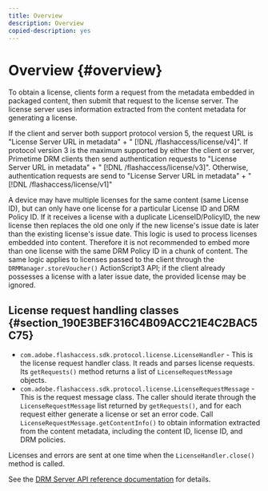 ```yaml
---
title: Overview
description: Overview
copied-description: yes
---
```


# Overview {#overview}

To obtain a license, clients form a request from the metadata embedded in packaged content, then submit that request to the license server. The license server uses information extracted from the content metadata for generating a license.

If the client and server both support protocol version 5, the request URL is "License Server URL in metadata" + " [!DNL /flashaccess/license/v4]". If protocol version 3 is the maximum supported by either the client or server, Primetime DRM clients then send authentication requests to "License Server URL in metadata" + " [!DNL /flashaccess/license/v3]". Otherwise, authentication requests are send to "License Server URL in metadata" + " [!DNL /flashaccess/license/v1]"

A device may have multiple licenses for the same content (same License ID), but can only have one license for a particular License ID and DRM Policy ID. If it receives a license with a duplicate LicenseID/PolicyID, the new license then replaces the old one only if the new license's issue date is later than the existing license's issue date. This logic is used to process licenses embedded into content. Therefore it is not recommended to embed more than one license with the same DRM Policy ID in a chunk of content. The same logic applies to licenses passed to the client through the `DRMManager.storeVoucher()` ActionScript3 API; if the client already possesses a license with a later issue date, the provided license may be ignored.

## License request handling classes {#section_190E3BEF316C4B09ACC21E4C2BAC5C75}

* `com.adobe.flashaccess.sdk.protocol.license.LicenseHandler` - This is the license request handler class. It reads and parses license requests. Its `getRequests()` method returns a list of `LicenseRequestMessage` objects. 
* `com.adobe.flashaccess.sdk.protocol.license.LicenseRequestMessage` - This is the request message class. The caller should iterate through the `LicenseRequestMessage` list returned by `getRequests()`, and for each request either generate a license or set an error code. Call `LicenseRequestMessage.getContentInfo()` to obtain information extracted from the content metadata, including the content ID, license ID, and DRM policies.

Licenses and errors are sent at one time when the `LicenseHandler.close()` method is called.

See the [DRM Server API reference documentation](https://help.adobe.com/en_US/primetime/api/drm-apis/server/javadocs-flashaccess-pro/overview-summary.html) for details. 
